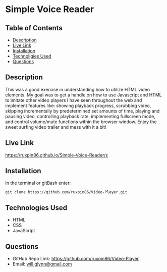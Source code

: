 # Simple Voice Reader

## Table of Contents

- [Description](#description)
- [Live Link](#live-link)
- [Installation](#installation)
- [Technoligies Used](#technologies-used)
- [Questions](#questions)

## Description

This was a good exercise in understanding how to utilize HTML video elements. My goal was to get a handle on how to use Javascript and HTML to imitate other video players I have seen throughout the web and implement features like: showing playback progress, scrubbing video, skipping incrementally by predetermined set amounts of time, playing and pausing video, controlling playback rate, implementing fullscreen mode, and control volume/mute functions within the browser window. Enjoy the sweet surfing video trailer and mess with it a bit!

## Live Link

https://ruxpin86.github.io/Simple-Voice-Reader/s

## Installation

In the terminal or gitBash enter:

`git clone https://github.com/ruxpin86/Video-Player.git`

## Technologies Used

- HTML
- CSS
- JavaScript

## Questions

- GitHub Repo Link: https://github.com/ruxpin86/Video-Player
- Email: will.glynn@gmail.com